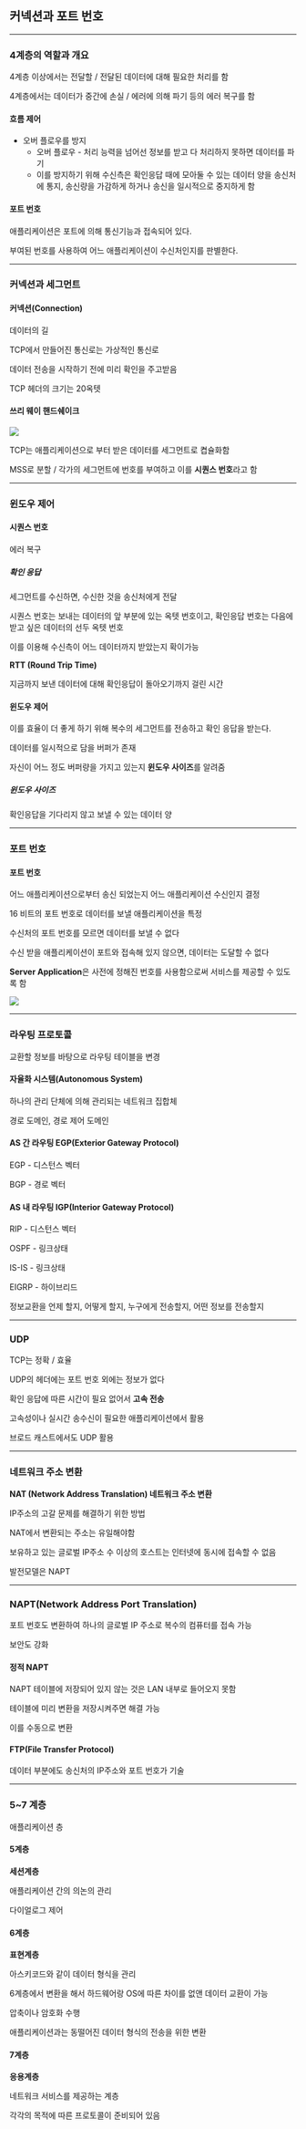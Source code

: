 ## 커넥션과 포트 번호

------



### 4계층의 역할과 개요

4계층 이상에서는 전달할 / 전달된 데이터에 대해 필요한 처리를 함

4계층에서는 데이터가 중간에 손실 / 에러에 의해 파기 등의 에러 복구를 함

#### 흐름 제어

- 오버 플로우를 방지
  - 오버 플로우 - 처리 능력을 넘어선 정보를 받고 다 처리하지 못하면 데이터를 파기
  - 이를 방지하기 위해 수신측은 확인응답 때에 모아둘 수 있는 데이터 양을 송신처에 통지, 송신량을 가감하게 하거나 송신을 일시적으로 중지하게 함

#### 포트 번호

애플리케이션은 포트에 의해 통신기능과 접속되어 있다.

부여된 번호를 사용하여 어느 애플리케이션이 수신처인지를 판별한다.

------



### 커넥션과 세그먼트

#### 커넥션(Connection)

데이터의 길

TCP에서 만들어진 통신로는 가상적인 통신로

데이터 전송을 시작하기 전에 미리 확인을 주고받음

TCP 헤더의 크기는 20옥텟

#### 쓰리 웨이 핸드쉐이크

![](https://s3.ap-south-1.amazonaws.com/afteracademy-server-uploads/what-is-a-tcp-3-way-handshake-process-three-way-handshaking-establishing-connection-6a724e77ba96e241.jpg)

TCP는 애플리케이션으로 부터 받은 데이터를 세그먼트로 켭슐화함

MSS로 분할 / 각가의 세그먼트에 번호를 부여하고 이를 **시퀀스 번호**라고 함



------



### 윈도우 제어

#### 시퀀스 번호

에러 복구

##### 확인 응답

세그먼트를 수신하면, 수신한 것을 송신처에게 전달

시퀀스 번호는 보내는 데이터의 앞 부분에 있는 옥텟 번호이고, 확인응답 번호는 다음에 받고 싶은 데이터의 선두 옥텟 번호

이를 이용해 수신측이 어느 데이터까지 받았는지 확이가능

**RTT (Round Trip Time)**

지금까지 보낸 데이터에 대해 확인응답이 돌아오기까지 걸린 시간

#### 윈도우 제어

이를 효율이 더 좋게 하기 위해 복수의 세그먼트를 전송하고 확인 응답을 받는다.

데이터를 일시적으로 담을 버퍼가 존재

자신이 어느 정도 버퍼량을 가지고 있는지 **윈도우 사이즈**를 알려줌

##### 윈도우 사이즈

확인응답을 기다리지 않고 보낼 수 있는 데이터 양

------



### 포트 번호

#### 포트 번호

어느 애플리케이션으로부터 송신 되었는지 어느 애플리케이션 수신인지 결정

16 비트의 포트 번호로 데이터를 보낼 애플리케이션을 특정

수신처의 포트 번호를 모르면 데이터를 보낼 수 없다

수신 받을 애플리케이션이 포트와 접속해 있지 않으면, 데이터는 도달할 수 없다

**Server Application**은 사전에 정해진 번호를 사용함으로써 서비스를 제공할 수 있도록 함

![](https://img1.daumcdn.net/thumb/R1280x0/?scode=mtistory2&fname=http%3A%2F%2Fcfile6.uf.tistory.com%2Fimage%2F9953183E5B8FA49E0782C1)



------



### 라우팅 프로토콜

교환할 정보를 바탕으로 라우팅 테이블을 변경

#### 자율화 시스템(Autonomous System)

하나의 관리 단체에 의해 관리되는 네트워크 집합체

경로 도메인, 경로 제어 도메인

#### AS 간 라우팅 EGP(Exterior Gateway Protocol)

EGP - 디스턴스 벡터

BGP - 경로 벡터

#### AS 내 라우팅 IGP(Interior Gateway Protocol)

RIP - 디스턴스 벡터

OSPF - 링크상태

IS-IS - 링크상태

EIGRP - 하이브리드

정보교환을 언제 할지, 어떻게 할지, 누구에게 전송할지, 어떤 정보를 전송할지

------



### UDP

TCP는 정확 / 효율

UDP의 헤더에는 포트 번호 외에는 정보가 없다

확인 응답에 따른 시간이 필요 없어서 **고속 전송**

고속성이나 실시간 송수신이 필요한 애플리케이션에서 활용

브로드 캐스트에서도 UDP 활용

------



### 네트워크 주소 변환

**NAT (Network Address Translation) 네트워크 주소 변환**

IP주소의 고갈 문제를 해결하기 위한 방법

NAT에서 변환되는 주소는 유일해야함

보유하고 있는 글로벌 IP주소 수 이상의 호스트는 인터넷에 동시에 접속할 수 없음

발전모델은 NAPT

------



### NAPT(Network Address Port Translation)

포트 번호도 변환하여 하나의 글로벌 IP 주소로 복수의 컴퓨터를 접속 가능

보안도 강화

#### 정적 NAPT

NAPT 테이블에 저장되어 있지 않는 것은 LAN 내부로 들어오지 못함

테이블에 미리 변환을 저장시켜주면 해결 가능

이를 수동으로 변환

#### FTP(File Transfer Protocol)

데이터 부분에도 송신처의 IP주소와 포트 번호가 기술

------



### 5~7 계층

애플리케이션 층

#### 5계층

**세션계층**

애플리케이션 간의 의논의 관리

다이얼로그 제어

#### 6계층

**표현계층**

아스키코드와 같이 데이터 형식을 관리

6계층에서 변환을 해서 하드웨어랑 OS에 따른 차이를 없앤 데이터 교환이 가능

압축이나 암호화 수행

애플리케이션과는 동떨어진 데이터 형식의 전송을 위한 변환

#### 7계층

**응용계층**

네트워크 서비스를 제공하는 계층

각각의 목적에 따른 프로토콜이 준비되어 있음

